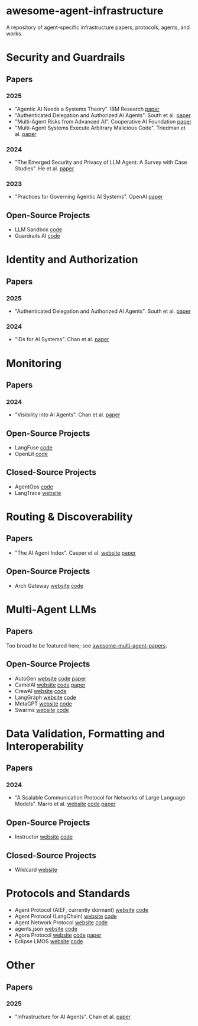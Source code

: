 # awesome-agent-infrastructure
A repository of agent-specific infrastructure papers, protocols, agents, and works.

# Security and Guardrails

## Papers

### 2025

- "Agentic AI Needs a Systems Theory". IBM Research [paper](https://arxiv.org/abs/2503.00237)
- "Authenticated Delegation and Authorized AI Agents". South et al. [paper](https://arxiv.org/abs/2501.09674)
- "Multi-Agent Risks from Advanced AI". Cooperative AI Foundation [paper](https://arxiv.org/abs/2502.14143)
- "Multi-Agent Systems Execute Arbitrary Malicious Code". Triedman et al. [paper](https://arxiv.org/abs/2503.12188)

### 2024

- "The Emerged Security and Privacy of LLM Agent: A Survey with Case Studies". He et al. [paper](https://arxiv.org/abs/2407.19354)

### 2023

- "Practices for Governing Agentic AI Systems". OpenAI [paper](https://cdn.openai.com/papers/practices-for-governing-agentic-ai-systems.pdf)


## Open-Source Projects

- LLM Sandbox [code](https://github.com/vndee/llm-sandbox)
- Guardrails AI [code](https://github.com/guardrails-ai/guardrails)

# Identity and Authorization

## Papers

### 2025

- "Authenticated Delegation and Authorized AI Agents". South et al. [paper](https://arxiv.org/abs/2501.09674)

### 2024

- "IDs for AI Systems". Chan et al. [paper](https://arxiv.org/abs/2406.12137)

# Monitoring

## Papers

### 2024

- "Visibility into AI Agents". Chan et al. [paper](https://dl.acm.org/doi/abs/10.1145/3630106.3658948)

## Open-Source Projects

- LangFuse [code](https://github.com/langfuse/langfuse)
- OpenLit [code](https://github.com/openlit/openlit)

## Closed-Source Projects

- AgentOps [code](https://github.com/AgentOps-AI/agentops)
- LangTrace [website](https://www.langtrace.ai/)

# Routing & Discoverability

## Papers

- "The AI Agent Index". Casper et al. [website](https://aiagentindex.mit.edu/) [paper](https://arxiv.org/abs/2502.01635)

## Open-Source Projects

- Arch Gateway [website](https://archgw.com/) [code](https://github.com/katanemo/archgw)


# Multi-Agent LLMs

## Papers

Too broad to be featured here; see [awesome-multi-agent-papers](https://github.com/kyegomez/awesome-multi-agent-papers).


## Open-Source Projects


- AutoGen [website](https://microsoft.github.io/autogen/stable/) [code](https://github.com/microsoft/autogen) [paper](https://arxiv.org/abs/2308.08155)
- CamelAI [website](https://www.camel-ai.org/) [code](https://github.com/camel-ai/camel) [paper](https://arxiv.org/abs/2303.17760)
- CrewAI [website](https://www.crewai.com/open-source) [code](https://github.com/crewAIInc/crewAI)
- LangGraph [website](https://www.langchain.com/langgraph) [code](https://github.com/langchain-ai/langgraph)
- MetaGPT [website](https://www.deepwisdom.ai/) [code](https://github.com/geekan/MetaGPT)
- Swarms [website](https://www.swarms.ai/) [code](https://github.com/kyegomez/swarms)


# Data Validation, Formatting and Interoperability

## Papers

### 2024

- "A Scalable Communication Protocol for Networks of Large Language Models". Marro et al. [website](https://agoraprotocol.org/) [code](https://github.com/agora-protocol/paper-demo) [paper](https://arxiv.org/abs/2410.11905)

## Open-Source Projects

- Instructor [website](https://useinstructor.com/) [code](https://github.com/instructor-ai/instructor)

## Closed-Source Projects

- Wildcard [website](https://wild-card.ai/)

# Protocols and Standards

- Agent Protocol (AIEF, currently dormant) [website](https://agentprotocol.ai/) [code](https://github.com/Div99/agent-protocol)
- Agent Protocol (LangChain) [website](https://langchain-ai.github.io/agent-protocol/api.html) [code](https://github.com/langchain-ai/agent-protocol)
- Agent Network Protocol [website](https://service.agent-network-protocol.com/) [code](https://github.com/agent-network-protocol/AgentNetworkProtocol)
- agents.json [website](https://agents-json.com/) [code](https://github.com/wild-card-ai/agents-json)
- Agora Protocol [website](https://agoraprotocol.org/) [code](https://github.com/agora-protocol/python) [paper](https://arxiv.org/abs/2410.11905)
- Eclipse LMOS [website](https://eclipse.dev/lmos/) [code](https://github.com/eclipse-lmos)

# Other

## Papers


### 2025

- "Infrastructure for AI Agents". Chan et al. [paper](https://arxiv.org/abs/2501.10114)

